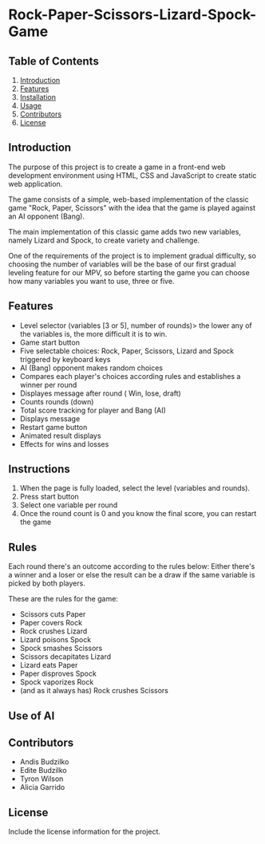 # Rock-Paper-Scissors-Lizard-Spock-Game

## Table of Contents
1. [Introduction](#introduction)
2. [Features](#features)
3. [Installation](#installation)
4. [Usage](#usage)
5. [Contributors](#contributors)
6. [License](#license)

## Introduction
The purpose of this project is to create a game in a front-end web development environment using HTML, CSS and JavaScript to create static web application.

The game consists of a  simple, web-based implementation of the classic game "Rock, Paper, Scissors" with the idea that the game is played against an AI opponent (Bang).

The main implementation of this classic game adds two new variables, namely Lizard and Spock, to create variety and challenge.

One of the requirements of the project is to implement gradual difficulty, so choosing the number of variables will be the base of our first gradual leveling feature for our MPV, so before starting the game you can choose how many variables you want to use, three or five.


## Features

- Level selector (variables [3 or 5], number of rounds)> the lower any of the variables is, the more difficult it is to win.
- Game start button 
- Five selectable choices: Rock, Paper, Scissors, Lizard and Spock triggered by keyboard keys
- AI (Bang) opponent makes random choices
- Compares each player's choices according rules and establishes a winner per round
- Displayes message after round ( Win, lose, draft)
- Counts rounds (down)
- Total score tracking for player and Bang (AI)
- Displays message
- Restart game button
- Animated result displays
- Effects for wins and losses


## Instructions

1. When the page is fully loaded, select the level (variables and rounds).
2. Press start button 
3. Select one variable per round
4. Once the round count is 0 and you know the final score, you can restart the game

## Rules

Each round there's an outcome according to the rules below: Either there's a winner and a loser or else the result can be a draw if the same variable is picked by both players.

These are the rules for the game:

- Scissors cuts Paper
- Paper covers Rock
- Rock crushes Lizard
- Lizard poisons Spock
- Spock smashes Scissors
- Scissors decapitates Lizard
- Lizard eats Paper
- Paper disproves Spock
- Spock vaporizes Rock
- (and as it always has) Rock crushes Scissors

## Use of AI

## Contributors
- Andis Budzilko
- Edite Budzilko
- Tyron Wilson
- Alicia Garrido
## License
Include the license information for the project.
